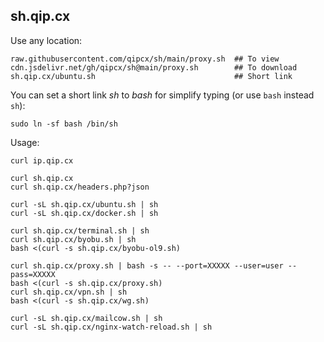 ## sh.qip.cx

Use any location:
```
raw.githubusercontent.com/qipcx/sh/main/proxy.sh  ## To view
cdn.jsdelivr.net/gh/qipcx/sh@main/proxy.sh        ## To download
sh.qip.cx/ubuntu.sh                               ## Short link
```

You can set a short link *sh* to *bash* for simplify typing (or use `bash` instead `sh`): 
```shell
sudo ln -sf bash /bin/sh
```

Usage:
```shell
curl ip.qip.cx

curl sh.qip.cx
curl sh.qip.cx/headers.php?json

curl -sL sh.qip.cx/ubuntu.sh | sh
curl -sL sh.qip.cx/docker.sh | sh

curl sh.qip.cx/terminal.sh | sh
curl sh.qip.cx/byobu.sh | sh
bash <(curl -s sh.qip.cx/byobu-ol9.sh)

curl sh.qip.cx/proxy.sh | bash -s -- --port=XXXXX --user=user --pass=XXXXX
bash <(curl -s sh.qip.cx/proxy.sh)
curl sh.qip.cx/vpn.sh | sh
bash <(curl -s sh.qip.cx/wg.sh)

curl -sL sh.qip.cx/mailcow.sh | sh
curl -sL sh.qip.cx/nginx-watch-reload.sh | sh
```
